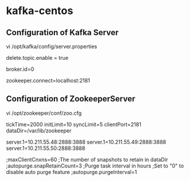 # kafka-centos


## Configuration of Kafka Server 

vi /opt/kafka/config/server.properties

delete.topic.enable = true

broker.id=0

zookeeper.connect=localhost:2181


## Configuration of ZookeeperServer

vi /opt/zookeeper/conf/zoo.cfg

tickTime=2000
initLimit=10
syncLimit=5
clientPort=2181
dataDir=/var/lib/zookeeper

server.1=10.211.55.48:2888:3888
server.1=10.211.55.49:2888:3888
server.1=10.211.55.50:2888:3888

;maxClientCnxns=60
;The number of snapshots to retain in dataDir
;autopurge.snapRetainCount=3
;Purge task interval in hours
;Set to "0" to disable auto purge feature
;autopurge.purgeInterval=1
